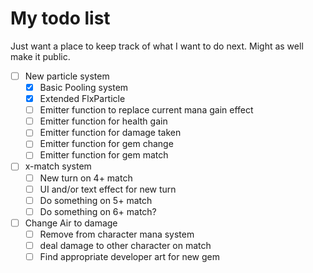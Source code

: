 # My todo list

Just want a place to keep track of what I want to do next. Might as well make it public.

- [ ] New particle system
  - [x] Basic Pooling system
  - [x] Extended FlxParticle
  - [ ] Emitter function to replace current mana gain effect
  - [ ] Emitter function for health gain
  - [ ] Emitter function for damage taken
  - [ ] Emitter function for gem change
  - [ ] Emitter function for gem match
- [ ] x-match system
  - [ ] New turn on 4+ match
  - [ ] UI and/or text effect for new turn
  - [ ] Do something on 5+ match
  - [ ] Do something on 6+ match?
- [ ] Change Air to damage
  - [ ] Remove from character mana system
  - [ ] deal damage to other character on match
  - [ ] Find appropriate developer art for new gem
